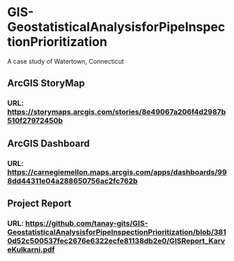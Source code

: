 # GIS-GeostatisticalAnalysisforPipeInspectionPrioritization
A case study of Watertown, Connecticut

## ArcGIS StoryMap
### URL: https://storymaps.arcgis.com/stories/8e49067a206f4d2987b510f27972450b

## ArcGIS Dashboard
### URL: https://carnegiemellon.maps.arcgis.com/apps/dashboards/998dd44311e04a288650756ac2fc762b

## Project Report
### URL: https://github.com/tanay-gits/GIS-GeostatisticalAnalysisforPipeInspectionPrioritization/blob/3810d52c500537fec2676e6322ecfe81138db2e0/GISReport_KarveKulkarni.pdf
